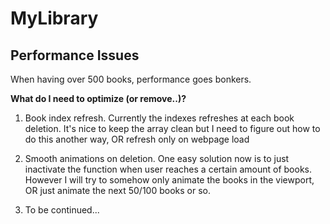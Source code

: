 # MyLibrary



## Performance Issues

When having over 500 books, performance goes bonkers.

**What do I need to optimize (or remove..)?**

1. Book index refresh. Currently the indexes refreshes at each book deletion. It's nice to keep the array clean but I need to figure out how to do this another way, OR refresh only on webpage load

2. Smooth animations on deletion. One easy solution now is to just inactivate the function when user reaches a certain amount of books. However I will try to somehow only animate the books in the viewport, OR just animate the next 50/100 books or so.

3. To be continued...